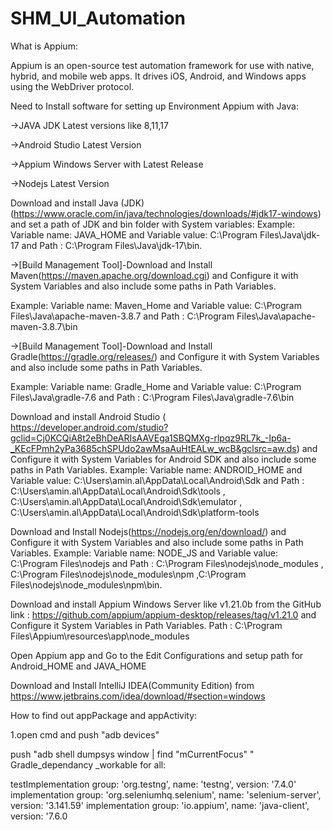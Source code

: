 # SHM_UI_Automation
What is Appium:

Appium is an open-source test automation framework for use with native, hybrid, and mobile web apps. It drives iOS, Android, and Windows apps using the WebDriver protocol.

Need to Install software for setting up Environment Appium with Java:

→JAVA JDK Latest versions like 8,11,17

→Android Studio Latest Version

→Appium Windows Server with Latest Release

→Nodejs Latest Version

Download and install Java (JDK) (https://www.oracle.com/in/java/technologies/downloads/#jdk17-windows) and set a path of JDK and bin folder with System variables:
Example: Variable name: JAVA_HOME and Variable value: C:\Program Files\Java\jdk-17 and Path : C:\Program Files\Java\jdk-17\bin.

->[Build Management Tool]-Download and Install Maven(https://maven.apache.org/download.cgi) and Configure it with System Variables and also include some paths in Path Variables.

Example: Variable name: Maven_Home and Variable value: C:\Program Files\Java\apache-maven-3.8.7 and Path : C:\Program Files\Java\apache-maven-3.8.7\bin

->[Build Management Tool]-Download and Install Gradle(https://gradle.org/releases/) and Configure it with System Variables and also include some paths in Path Variables.

Example: Variable name: Gradle_Home and Variable value: C:\Program Files\Java\gradle-7.6 and Path : C:\Program Files\Java\gradle-7.6\bin

Download and install Android Studio ( https://developer.android.com/studio?gclid=Cj0KCQiA8t2eBhDeARIsAAVEga1SBQMXg-rlpqz9RL7k_-Ip6a-_KEcFPmh2yPa3685chSPUdo2awMsaAuHtEALw_wcB&gclsrc=aw.ds) and Configure it with System Variables for Android SDK and also include some paths in Path Variables.
Example: Variable name: ANDROID_HOME and Variable value: C:\Users\amin.al\AppData\Local\Android\Sdk and Path : C:\Users\amin.al\AppData\Local\Android\Sdk\tools , C:\Users\amin.al\AppData\Local\Android\Sdk\emulator , C:\Users\amin.al\AppData\Local\Android\Sdk\platform-tools

Download and Install Nodejs(https://nodejs.org/en/download/) and Configure it with System Variables and also include some paths in Path Variables.
Example: Variable name: NODE_JS and Variable value: C:\Program Files\nodejs and Path : C:\Program Files\nodejs\node_modules , C:\Program Files\nodejs\node_modules\npm ,C:\Program Files\nodejs\node_modules\npm\bin.

Download and install Appium Windows Server like v1.21.0b from the GitHub link : https://github.com/appium/appium-desktop/releases/tag/v1.21.0 and Configure it System Variables in Path Variables.
Path : C:\Program Files\Appium\resources\app\node_modules

Open Appium app and Go to the Edit Configurations and setup path for Android_HOME and JAVA_HOME

Download and Install IntelliJ IDEA(Community Edition) from https://www.jetbrains.com/idea/download/#section=windows

How to find out appPackage and appActivity:

1.open cmd and push "adb devices"

push "adb shell dumpsys window | find "mCurrentFocus" "
Gradle_dependancy _workable for all:

testImplementation group: 'org.testng', name: 'testng', version: '7.4.0' implementation group: 'org.seleniumhq.selenium', name: 'selenium-server', version: '3.141.59' implementation group: 'io.appium', name: 'java-client', version: '7.6.0
